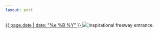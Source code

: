 ```yaml
---
layout: post
---
```


<p>
  <a href="/242">
    <time>{{ page.date | date: "%e %B %Y" }}</time>
    <img src="{{ site.assets_url }}/242.jpg">
  </a>
  Inspirational freeway entrance.
</p>
